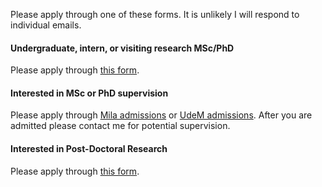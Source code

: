 
Please apply through one of these forms. It is unlikely I will respond to individual emails.
 
#### Undergraduate, intern, or visiting research MSc/PhD
  
Please apply through <a href="https://docs.google.com/forms/d/e/1FAIpQLScpI2eu0F-jwvYqNsGPHMO_PHtVodvqqgUXji0HSzcjNZMnKw/viewform?usp=sf_link">this form</a>.
    
#### Interested in MSc or PhD supervision
 
Please apply through <a href="https://mila.quebec/en/cours/supervision/">Mila admissions</a> or <a href="https://admission.umontreal.ca/en/admissions/filing/submit-an-application/">UdeM admissions</a>. After you are admitted please contact me for potential supervision.
    
#### Interested in Post-Doctoral Research
 
Please apply through <a href="https://docs.google.com/forms/d/e/1FAIpQLSd3DAwKeLQeFz7JlMcmgEJQRCXkdCbRfDwWLyLuUkdXYM4-bA/viewform?usp=sf_link">this form</a>.
